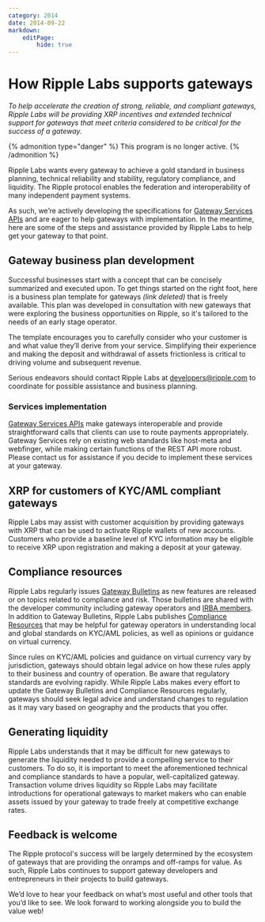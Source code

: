 ```yaml
---
category: 2014
date: 2014-09-22
markdown:
    editPage:
        hide: true
---
```

# How Ripple Labs supports gateways

_To help accelerate the creation of strong, reliable, and compliant gateways, Ripple Labs will be providing XRP incentives and extended technical support for gateways that meet criteria considered to be critical for the success of a gateway._

{% admonition type="danger" %}
This program is no longer active.
{% /admonition %}

Ripple Labs wants every gateway to achieve a gold standard in business planning, technical reliability and stability, regulatory compliance, and liquidity. The Ripple protocol enables the federation and interoperability of many independent payment systems.

As such, we’re actively developing the specifications for [Gateway Services APIs](https://ripple.com/wiki/Gateway_Services) and are eager to help gateways with implementation. In the meantime, here are some of the steps and assistance provided by Ripple Labs to help get your gateway to that point.


## Gateway business plan development

Successful businesses start with a concept that can be concisely summarized and executed upon. To get things started on the right foot, here is a business plan template for gateways _(link deleted)_ that is freely available. This plan was developed in consultation with new gateways that were exploring the business opportunities on Ripple, so it's tailored to the needs of an early stage operator.

The template encourages you to carefully consider who your customer is and what value they’ll derive from your service. Simplifying their experience and making the deposit and withdrawal of assets frictionless is critical to driving volume and subsequent revenue.

Serious endeavors should contact Ripple Labs at [developers@ripple.com](mailto:developers@ripple.com) to coordinate for possible assistance and business planning.

### Services implementation

[Gateway Services APIs](https://web.archive.org/web/20150322165420/https://wiki.ripple.com/Gateway_Services) make gateways interoperable and provide straightforward calls that clients can use to route payments appropriately. Gateway Services rely on existing web standards like host-meta and webfinger, while making certain functions of the REST API more robust. Please contact us for assistance if you decide to implement these services at your gateway.

## XRP for customers of KYC/AML compliant gateways

Ripple Labs may assist with customer acquisition by providing gateways with XRP that can be used to activate Ripple wallets of new accounts. Customers who provide a baseline level of KYC information may be eligible to receive XRP upon registration and making a deposit at your gateway.

## Compliance resources

Ripple Labs regularly issues [Gateway Bulletins](https://xrpl.org/become-an-xrp-ledger-gateway.html#gateway-bulletins) as new features are released or on topics related to compliance and risk. Those bulletins are shared with the developer community including gateway operators and [IRBA members](https://groups.google.com/forum/#!forum/irba). In addition to Gateway Bulletins, Ripple Labs publishes [Compliance Resources](https://groups.google.com/forum/#!forum/irba) that may be helpful for gateway operators in understanding local and global standards on KYC/AML policies, as well as opinions or guidance on virtual currency.

Since rules on KYC/AML policies and guidance on virtual currency vary by jurisdiction, gateways should obtain legal advice on how these rules apply to their business and country of operation. Be aware that regulatory standards are evolving rapidly. While Ripple Labs makes every effort to update the Gateway Bulletins and Compliance Resources regularly, gateways should seek legal advice and understand changes to regulation as it may vary based on geography and the products that you offer.

## Generating liquidity

Ripple Labs understands that it may be difficult for new gateways to generate the liquidity needed to provide a compelling service to their customers. To do so, it is important to meet the aforementioned technical and compliance standards to have a popular, well-capitalized gateway. Transaction volume drives liquidity so Ripple Labs may facilitate introductions for operational gateways to market makers who can enable assets issued by your gateway to trade freely at competitive exchange rates.

## Feedback is welcome

The Ripple protocol's success will be largely determined by the ecosystem of gateways that are providing the onramps and off-ramps for value. As such, Ripple Labs continues to support gateway developers and entrepreneurs in their projects to build gateways.

We’d love to hear your feedback on what’s most useful and other tools that you’d like to see. We look forward to working alongside you to build the value web!
